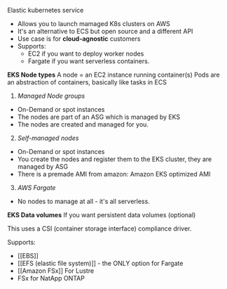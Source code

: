 Elastic kubernetes service

- Allows you to launch mamaged K8s clusters on AWS
- It's an alternative to ECS but open source and a different API
- Use case is for **cloud-agnostic** customers
- Supports:
	- EC2 if you want to deploy worker nodes
	- Fargate if you want serverless containers.

**EKS Node types**
A node = an EC2 instance running container(s)
Pods are an abstraction of containers, basically like tasks in ECS

1. *Managed Node groups*
- On-Demand or spot instances
- The nodes are part of an ASG which is managed by EKS
- The nodes are created and managed for you.

2. *Self-managed nodes*
- On-Demand or spot instances
- You create the nodes and register them to the EKS cluster, they are managed by ASG
- There is a premade AMI from amazon: Amazon EKS optimized AMI

3. *AWS Fargate*
- No nodes to manage at all - it's all serverless.


**EKS Data volumes**
If you want persistent data volumes (optional)

This uses a CSI (container storage interface) compliance driver.

Supports:
- [[EBS]]
- [[EFS (elastic file system)]] - the ONLY option for Fargate
- [[Amazon FSx]] For Lustre
- FSx for NatApp ONTAP